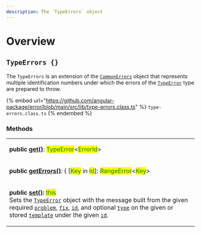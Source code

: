 ```yaml
---
description: The `TypeErrors` object
---
```


# Overview

## `TypeErrors {}`

The `TypeErrors` is an extension of the [`CommonErrors`](broken-reference) object that represents multiple identification numbers under which the errors of the [`TypeError`](broken-reference) type are prepared to throw.

{% embed url="https://github.com/angular-package/error/blob/main/src/lib/type-errors.class.ts" %}
`type-errors.class.ts`
{% endembed %}

### Methods

|                                                                                                                                                                                                                                                                                                                                                                                                                                                                                                                                                                                                                                                                                                                                 |
| ------------------------------------------------------------------------------------------------------------------------------------------------------------------------------------------------------------------------------------------------------------------------------------------------------------------------------------------------------------------------------------------------------------------------------------------------------------------------------------------------------------------------------------------------------------------------------------------------------------------------------------------------------------------------------------------------------------------------------- |
| <p><strong>public</strong> <a href="methods/get.md"><strong>get()</strong></a>: <mark style="color:green;">TypeError</mark>&#x3C;<mark style="color:green;">ErrorId</mark>> | <mark style="color:green;">undefined</mark><br>Returns the <a href="broken-reference"><code>TypeError</code></a> instance of the given <a href="../getting-started/basic-concepts.md#unique-identification">unique identification</a> <a href="methods/get.md#id-errorid"><code>id</code></a> if set, otherwise <a href="https://developer.mozilla.org/en-US/docs/Web/JavaScript/Reference/Global_Objects/undefined"><code>undefined</code></a>.</p>                                                                                              |
| <p><strong>public</strong> <a href="methods/geterrors.md"><strong>getErrors()</strong></a>: { [<mark style="color:green;">Key</mark> in <mark style="color:green;">Id</mark>]: <mark style="color:green;">RangeError</mark>&#x3C;<mark style="color:green;">Key</mark>> | <mark style="color:green;">undefined</mark> }<br>Returns an <a href="https://developer.mozilla.org/en-US/docs/Web/JavaScript/Reference/Global_Objects/Object"><code>object</code></a> of set type errors, where the key is a <a href="../getting-started/basic-concepts.md#unique-identification">unique identification</a>.</p>                                                                                                                      |
| <p><strong>public</strong> <a href="../rangeerrors/methods/set.md"><strong>set()</strong></a><strong>:</strong> <mark style="color:green;">this</mark><br>Sets the <a href="broken-reference"><code>TypeError</code></a> object with the message built from the given required <a href="methods/set.md#problem-string"><code>problem</code></a>, <a href="methods/set.md#fix-string"><code>fix</code></a>, <a href="methods/set.md#id-errorid"><code>id</code></a>, and optional <a href="methods/set.md#type-string"><code>type</code></a> on the given or stored <a href="methods/set.md#template-typeerrors.template"><code>template</code></a> under the given <a href="methods/set.md#id-errorid"><code>id</code></a>.</p> |

